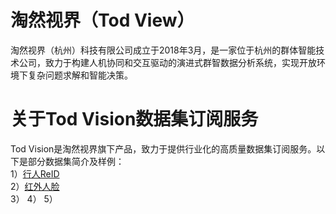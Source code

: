 # 淘然视界（Tod View）
淘然视界（杭州）科技有限公司成立于2018年3月，是一家位于杭州的群体智能技术公司，致力于构建人机协同和交互驱动的演进式群智数据分析系统，实现开放环境下复杂问题求解和智能决策。<br>
# 关于Tod Vision数据集订阅服务
Tod Vision是淘然视界旗下产品，致力于提供行业化的高质量数据集订阅服务。以下是部分数据集简介及样例：<br>
1）<a href="https://github.com/tubceanhlj/tod-ReID">行人ReID</a> <br>
2）<a href="https://github.com/tubceanhlj/tod-ifface">红外人脸</a> <br>
3）
4）
5）
